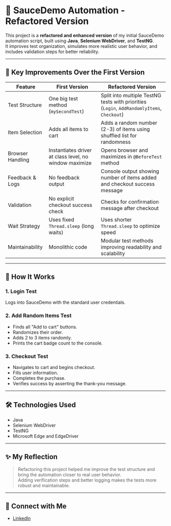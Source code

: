 # 🚀 SauceDemo Automation - Refactored Version

This project is a **refactored and enhanced version** of my initial SauceDemo automation script, built using **Java**, **Selenium WebDriver**, and **TestNG**.  
It improves test organization, simulates more realistic user behavior, and includes validation steps for better reliability.

---

## 🧠 Key Improvements Over the First Version

| Feature           | First Version                          | Refactored Version                      |
|-------------------|-------------------------------------|---------------------------------------|
| Test Structure    | One big test method (`mySecondTest`) | Split into multiple TestNG tests with priorities (`Login`, `AddRandomlyItems`, `Checkout`) |
| Item Selection    | Adds all items to cart               | Adds a random number (2-3) of items using shuffled list for randomness |
| Browser Handling  | Instantiates driver at class level, no window maximize | Opens browser and maximizes in `@BeforeTest` method |
| Feedback & Logs   | No feedback output                   | Console output showing number of items added and checkout success message |
| Validation       | No explicit checkout success check  | Checks for confirmation message after checkout |
| Wait Strategy    | Uses fixed `Thread.sleep` (long waits) | Uses shorter `Thread.sleep` to optimize speed |
| Maintainability  | Monolithic code                      | Modular test methods improving readability and scalability |

---

## 🧪 How It Works

### 1. Login Test
Logs into SauceDemo with the standard user credentials.

### 2. Add Random Items Test
- Finds all "Add to cart" buttons.
- Randomizes their order.
- Adds 2 to 3 items randomly.
- Prints the cart badge count to the console.

### 3. Checkout Test
- Navigates to cart and begins checkout.
- Fills user information.
- Completes the purchase.
- Verifies success by asserting the thank-you message.

---

## 🛠️ Technologies Used

- Java
- Selenium WebDriver
- TestNG
- Microsoft Edge and EdgeDriver

---

## ✨ My Reflection

> Refactoring this project helped me improve the test structure and bring the automation closer to real user behavior.  
> Adding verification steps and better logging makes the tests more robust and maintainable.

---

## 🔗 Connect with Me

- [LinkedIn](https://www.linkedin.com/in/lubab-alkhaldi/)
